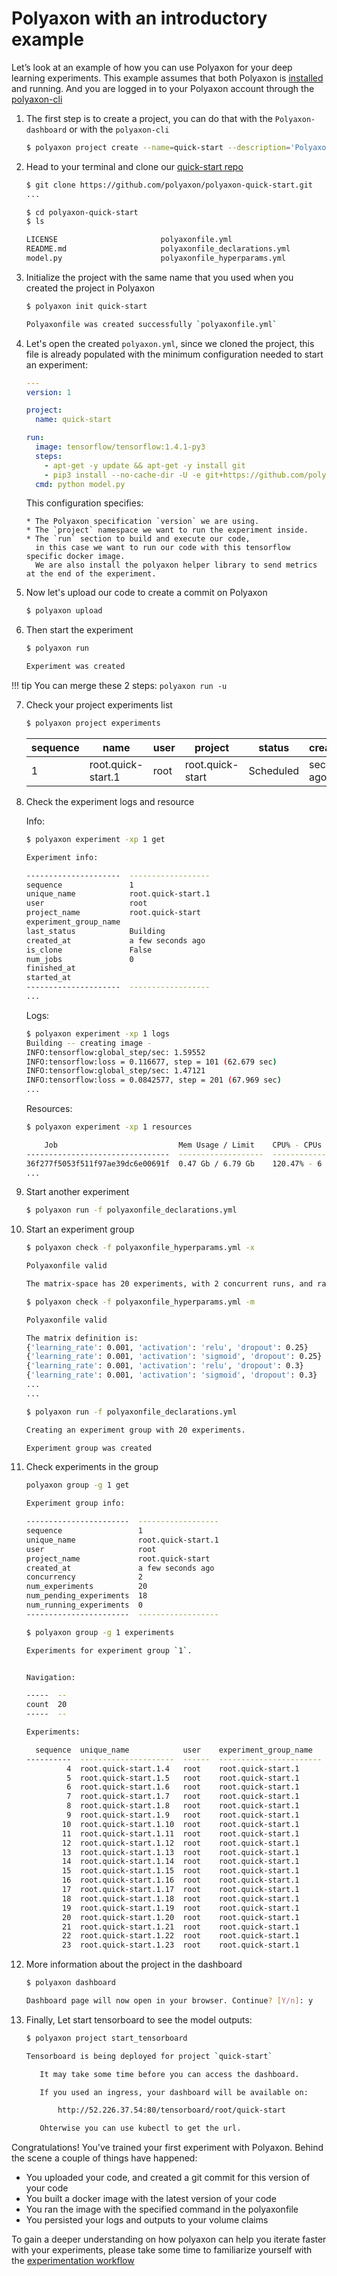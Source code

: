 # Polyaxon with an introductory example


Let’s look at an example of how you can use Polyaxon for your deep learning experiments.
This example assumes that both Polyaxon is [installed](installation/introduction) and running.
And you are logged in to your Polyaxon account through the [polyaxon-cli](polyaxon_cli/commands/auth)

1. The first step is to create a project, you can do that with the `Polyaxon-dashboard` or with the `polyaxon-cli`

    ```bash
    $ polyaxon project create --name=quick-start --description='Polyaxon quick start.'
    ```

2. Head to your terminal and clone our [quick-start repo](https://github.com/polyaxon/polyaxon-quick-start)

    ```bash
    $ git clone https://github.com/polyaxon/polyaxon-quick-start.git
    ...

    $ cd polyaxon-quick-start
    $ ls

    LICENSE                       polyaxonfile.yml
    README.md                     polyaxonfile_declarations.yml
    model.py                      polyaxonfile_hyperparams.yml
    ```

3. Initialize the project with the same name that you used when you created the project in Polyaxon

    ```bash
    $ polyaxon init quick-start

    Polyaxonfile was created successfully `polyaxonfile.yml`
    ```

4. Let's open the created `polyaxon.yml`, since we cloned the project,
   this file is already populated with the minimum configuration needed to start an experiment:

    ```yaml
    ---
    version: 1

    project:
      name: quick-start

    run:
      image: tensorflow/tensorflow:1.4.1-py3
      steps:
        - apt-get -y update && apt-get -y install git
        - pip3 install --no-cache-dir -U -e git+https://github.com/polyaxon/polyaxon-helper.git@master#egg=polyaxon-helper
      cmd: python model.py
    ```

    This configuration specifies:

       * The Polyaxon specification `version` we are using.
       * The `project` namespace we want to run the experiment inside.
       * The `run` section to build and execute our code,
         in this case we want to run our code with this tensorflow specific docker image.
         We are also install the polyaxon helper library to send metrics at the end of the experiment.

5. Now let's upload our code to create a commit on Polyaxon

    ```bash
    $ polyaxon upload
    ```

6. Then start the experiment

    ```bash
    $ polyaxon run

    Experiment was created
    ```

!!! tip
    You can merge these 2 steps: `polyaxon run -u`

7. Check your project experiments list

    ```bash
    $ polyaxon project experiments
    ```

    sequence | name | user | project | status | created_at
    ---------|------|------|---------|--------|-----------
    1 | root.quick-start.1 | root | root.quick-start| Scheduled | seconds ago


8. Check the experiment logs and resource

    Info:

    ```bash
    $ polyaxon experiment -xp 1 get

    Experiment info:

    ---------------------  ------------------
    sequence               1
    unique_name            root.quick-start.1
    user                   root
    project_name           root.quick-start
    experiment_group_name
    last_status            Building
    created_at             a few seconds ago
    is_clone               False
    num_jobs               0
    finished_at
    started_at
    ---------------------  ------------------
    ...
    ```

    Logs:

    ```bash
    $ polyaxon experiment -xp 1 logs
    Building -- creating image -
    INFO:tensorflow:global_step/sec: 1.59552
    INFO:tensorflow:loss = 0.116677, step = 101 (62.679 sec)
    INFO:tensorflow:global_step/sec: 1.47121
    INFO:tensorflow:loss = 0.0842577, step = 201 (67.969 sec)
    ...
    ```

    Resources:

    ```bash
    $ polyaxon experiment -xp 1 resources

        Job                           Mem Usage / Limit    CPU% - CPUs
    --------------------------------  -------------------  ---------------
    36f277f5053f511f97ae39dc6e00691f  0.47 Gb / 6.79 Gb    120.47% - 6
    ...
    ```

10. Start another experiment

    ```bash
    $ polyaxon run -f polyaxonfile_declarations.yml
    ```

11. Start an experiment group

    ```bash
    $ polyaxon check -f polyaxonfile_hyperparams.yml -x

    Polyaxonfile valid

    The matrix-space has 20 experiments, with 2 concurrent runs, and random search.
    ```

    ```bash
    $ polyaxon check -f polyaxonfile_hyperparams.yml -m

    Polyaxonfile valid

    The matrix definition is:
    {'learning_rate': 0.001, 'activation': 'relu', 'dropout': 0.25}
    {'learning_rate': 0.001, 'activation': 'sigmoid', 'dropout': 0.25}
    {'learning_rate': 0.001, 'activation': 'relu', 'dropout': 0.3}
    {'learning_rate': 0.001, 'activation': 'sigmoid', 'dropout': 0.3}
    ...
    ...
    ```

    ```bash
    $ polyaxon run -f polyaxonfile_declarations.yml

    Creating an experiment group with 20 experiments.

    Experiment group was created
    ```

12. Check experiments in the group

    ```bash
    polyaxon group -g 1 get

    Experiment group info:

    -----------------------  ------------------
    sequence                 1
    unique_name              root.quick-start.1
    user                     root
    project_name             root.quick-start
    created_at               a few seconds ago
    concurrency              2
    num_experiments          20
    num_pending_experiments  18
    num_running_experiments  0
    -----------------------  ------------------
    ```

    ```bash
    $ polyaxon group -g 1 experiments

    Experiments for experiment group `1`.


    Navigation:

    -----  --
    count  20
    -----  --

    Experiments:

      sequence  unique_name            user    experiment_group_name    last_status    created_at         is_clone      num_jobs  finished_at    started_at
    ----------  ---------------------  ------  -----------------------  -------------  -----------------  ----------  ----------  -------------  -----------------
             4  root.quick-start.1.4   root    root.quick-start.1       Created        a few seconds ago  False                0
             5  root.quick-start.1.5   root    root.quick-start.1       Created        a few seconds ago  False                0
             6  root.quick-start.1.6   root    root.quick-start.1       Created        a few seconds ago  False                0
             7  root.quick-start.1.7   root    root.quick-start.1       Created        a few seconds ago  False                0
             8  root.quick-start.1.8   root    root.quick-start.1       Created        a few seconds ago  False                0
             9  root.quick-start.1.9   root    root.quick-start.1       Created        a few seconds ago  False                0
            10  root.quick-start.1.10  root    root.quick-start.1       Created        a few seconds ago  False                0
            11  root.quick-start.1.11  root    root.quick-start.1       Created        a few seconds ago  False                0
            12  root.quick-start.1.12  root    root.quick-start.1       Running        a few seconds ago  False                1                 a few seconds ago
            13  root.quick-start.1.13  root    root.quick-start.1       Created        a few seconds ago  False                0
            14  root.quick-start.1.14  root    root.quick-start.1       Created        a few seconds ago  False                0
            15  root.quick-start.1.15  root    root.quick-start.1       Running        a few seconds ago  False                1                 a few seconds ago
            16  root.quick-start.1.16  root    root.quick-start.1       Created        a few seconds ago  False                0
            17  root.quick-start.1.17  root    root.quick-start.1       Created        a few seconds ago  False                0
            18  root.quick-start.1.18  root    root.quick-start.1       Created        a few seconds ago  False                0
            19  root.quick-start.1.19  root    root.quick-start.1       Created        a few seconds ago  False                0
            20  root.quick-start.1.20  root    root.quick-start.1       Created        a few seconds ago  False                0
            21  root.quick-start.1.21  root    root.quick-start.1       Created        a few seconds ago  False                0
            22  root.quick-start.1.22  root    root.quick-start.1       Created        a few seconds ago  False                0
            23  root.quick-start.1.23  root    root.quick-start.1       Created        a few seconds ago  False                0
    ```

9. More information about the project in the dashboard

    ```bash
    $ polyaxon dashboard

    Dashboard page will now open in your browser. Continue? [Y/n]: y
    ```

10. Finally, Let start tensorboard to see the model outputs:

     ```bash
     $ polyaxon project start_tensorboard

     Tensorboard is being deployed for project `quick-start`

        It may take some time before you can access the dashboard.

        If you used an ingress, your dashboard will be available on:

            http://52.226.37.54:80/tensorboard/root/quick-start

        Ohterwise you can use kubectl to get the url.
     ```

Congratulations! You've trained your first experiment with Polyaxon. Behind the scene a couple of things have happened:

 * You uploaded your code, and created a git commit for this version of your code
 * You built a docker image with the latest version of your code
 * You ran the image with the specified command in the polyaxonfile
 * You persisted your logs and outputs to your volume claims

To gain a deeper understanding on how polyaxon can help you iterate faster with your experiments,
please take some time to familiarize yourself with the [experimentation workflow](experimentation/concepts)

